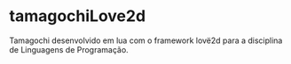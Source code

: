 # tamagochiLove2d
Tamagochi desenvolvido em lua com o framework lovë2d para a disciplina de Linguagens de Programação.
